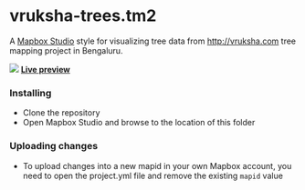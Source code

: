 vruksha-trees.tm2
=================
A [Mapbox Studio](https://www.mapbox.com/mapbox-studio/#darwin) style for visualizing tree data from http://vruksha.com tree mapping project in Bengaluru.

![](https://cloud.githubusercontent.com/assets/126868/9475335/b82e55ea-4b83-11e5-904e-da311b401381.png)
**[Live preview](https://api.mapbox.com/v4/planemad.ea7775ad/page.html?access_token=pk.eyJ1IjoicGxhbmVtYWQiLCJhIjoiemdYSVVLRSJ9.g3lbg_eN0kztmsfIPxa9MQ#16/12.9240/77.5877)**



### Installing
- Clone the repository
- Open Mapbox Studio and browse to the location of this folder

### Uploading changes
- To upload changes into a new mapid in your own Mapbox account, you need to open the project.yml file and remove the existing `mapid` value
